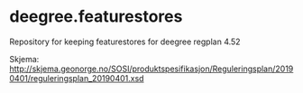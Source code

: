 # deegree.featurestores
Repository for keeping featurestores for deegree regplan 4.52

Skjema: http://skjema.geonorge.no/SOSI/produktspesifikasjon/Reguleringsplan/20190401/reguleringsplan_20190401.xsd
